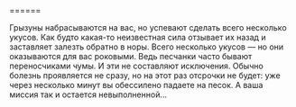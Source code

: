 ======

Грызуны набрасываются на вас, но успевают сделать всего несколько укусов. Как будто какая-то неизвестная сила отзывает их назад и заставляет залезть обратно в норы. Всего несколько укусов — но они оказываются для вас роковыми. Ведь песчанки часто бывают переносчиками чумы. И эти не составляют исключения. Обычно болезнь проявляется не сразу, но на этот раз отсрочки не будет: уже через несколько минут вы обессилено падаете на песок. А ваша миссия так и остается невыполненной...

